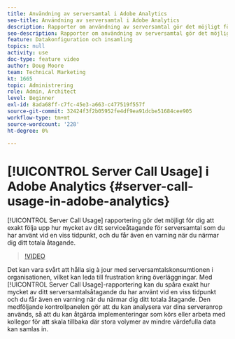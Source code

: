 ```yaml
---
title: Användning av serversamtal i Adobe Analytics
seo-title: Användning av serversamtal i Adobe Analytics
description: Rapporter om användning av serversamtal gör det möjligt för er att exakt följa upp hur mycket av ert åtagande om serversamtal som ni har använt vid en viss tidpunkt, och ni får också en varning i förväg när ni närmar er det totala åtagandet.
seo-description: Rapporter om användning av serversamtal gör det möjligt för er att exakt följa upp hur mycket av ert åtagande om serversamtal som ni har använt vid en viss tidpunkt, och ni får också en varning i förväg när ni närmar er det totala åtagandet.
feature: Datakonfiguration och insamling
topics: null
activity: use
doc-type: feature video
author: Doug Moore
team: Technical Marketing
kt: 1665
topic: Administrering
role: Admin, Architect
level: Beginner
exl-id: 8ada68ff-c7fc-45e3-a663-c477519f557f
source-git-commit: 32424f3f2b05952fe4df9ea91dcbe51684cee905
workflow-type: tm+mt
source-wordcount: '228'
ht-degree: 0%

---
```


# [!UICONTROL Server Call Usage] i Adobe Analytics {#server-call-usage-in-adobe-analytics}

[!UICONTROL Server Call Usage] rapportering gör det möjligt för dig att exakt följa upp hur mycket av ditt serviceåtagande för serversamtal som du har använt vid en viss tidpunkt, och du får även en varning när du närmar dig ditt totala åtagande.

>[!VIDEO](https://video.tv.adobe.com/v/23137/?quality=12)

Det kan vara svårt att hålla sig à jour med serversamtalskonsumtionen i organisationen, vilket kan leda till frustration kring överläggningar. Med [!UICONTROL Server Call Usage]-rapportering kan du spåra exakt hur mycket av ditt serversamtalsåtagande du har använt vid en viss tidpunkt och du får även en varning när du närmar dig ditt totala åtagande. Den medföljande kontrollpanelen gör att du kan analysera var dina serveranrop används, så att du kan åtgärda implementeringar som körs eller arbeta med kollegor för att skala tillbaka där stora volymer av mindre värdefulla data kan samlas in.
